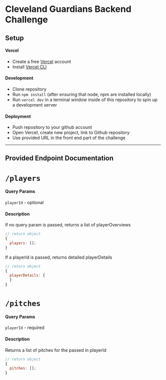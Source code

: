 # Cleveland Guardians Backend Challenge

## Setup

#### Vercel

- Create a free [Vercel](https://vercel.com/) account
- Install [Vercel CLI](https://vercel.com/cli)

#### Development

- Clone repository
- Run `npm install` (after ensuring that node, npm are installed locally)
- Run `vercel dev` in a terminal window inside of this repository to spin up a development server

#### Deployment

- Push repository to your github account
- Open Vercel, create new project, link to Github repository
- Use provided URL in the front end part of the challenge

---

## Provided Endpoint Documentation

# `/players`

#### Query Params

`playerId` - optional

#### Description

If no query param is passed, returns a list of playerOverviews

```js
// return object
{
  players: [];
}
```

If a playerId is passed, returns detailed playerDetails

```js
// return object
{
  playerDetails: {
  }
}
```

# `/pitches`

#### Query Params

`playerId` - required

#### Description

Returns a list of pitches for the passed in playerId

```js
// return object
{
  pitches: [];
}
```
